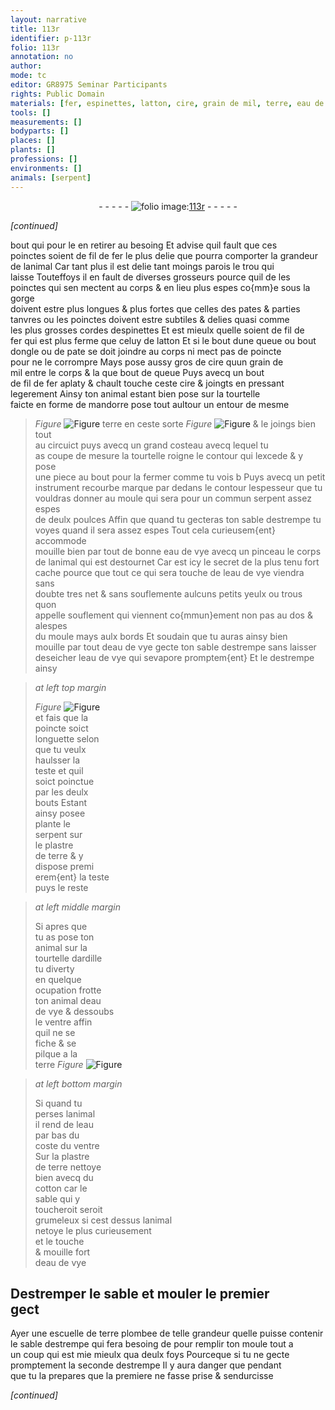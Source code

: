 ```yaml
---
layout: narrative
title: 113r
identifier: p-113r
folio: 113r
annotation: no
author:
mode: tc
editor: GR8975 Seminar Participants
rights: Public Domain
materials: [fer, espinettes, latton, cire, grain de mil, terre, eau de vye, plastre de terre, ardille, eau, cotton, terre plombee]
tools: []
measurements: []
bodyparts: []
places: []
plants: []
professions: []
environments: []
animals: [serpent]
---
```


<div class="folio" align="center">- - - - - <a href="http://gallica.bnf.fr/ark:/12148/btv1b10500001g/f231.image" target="_blank"><img src="https://cu-mkp.github.io/2017-workshop-edition/assets/photo-icon.png" alt="folio image: " style="display:inline-block; margin-bottom:-3px;"/>113r</a> - - - - - </div>  
 
*[continued]*
  
bout <span class="del">qui</span> pour le en retirer au besoing Et advise quil fault que ces<br/> poinctes soient de fil de <span class="m">fer</span> le plus delie que pourra comporter la grandeur<br/> de lanimal Car tant plus il est delie tant moings parois le trou qui<br/> laisse Touteffoys il en fault de diverses grosseurs pource quil <span class="del">de</span> les<br/> poinctes qui sen mectent au corps & en lieu plus espes co{mm}e sous la gorge<br/> doivent estre plus longues & plus fortes que celles des pates & parties<br/> tanvres ou les poinctes doivent estre subtiles & delies quasi comme<br/> les plus grosses cordes d<span class="m">espinettes</span> Et est mieulx quelle soient de fil de<br/> <span class="m">fer</span> qui est plus ferme que celuy de <span class="m">latton</span> Et si le bout dune queue ou bout<br/> dongle ou de pate se doit joindre au corps ni mect pas de poincte<br/> pour ne le corrompre Mays pose aussy gros de <span class="m">cire</span> quun <span class="m">grain de<br/> mil</span> entre le corps & <span class="del">la que</span> bout de queue Puys avecq un bout<br/> de fil de <span class="m">fer</span> aplaty & chault touche ceste <span class="m">cire</span> & joingts en pressant<br/> legerement Ainsy ton animal estant bien pose sur la tourtelle<br/> faicte en forme de mandorre pose tout aultour un entour de mesme<br/> 
> *Figure*
> <a href="https://drive.google.com/open?id=0B9-oNrvWdlO5YkE1Vm1ZMmRoVm8" target="_blank"><img src="https://cu-mkp.github.io/GR8975-edition/assets/photo-icon.png" alt="Figure" style="display:inline-block; margin-bottom:-3px;"/></a>
 <span class="m">terre</span> en ceste sorte 
> *Figure*
> <a href="https://drive.google.com/open?id=0B9-oNrvWdlO5aW1sekxQWGJJY0E" target="_blank"><img src="https://cu-mkp.github.io/GR8975-edition/assets/photo-icon.png" alt="Figure" style="display:inline-block; margin-bottom:-3px;"/></a>
 & le joings bien tout<br/> au circuict puys avecq un grand costeau avecq lequel tu<br/> as coupe de mesure la tourtelle roigne le contour qui lexcede & y pose<br/> une piece au bout pour la fermer comme tu vois b Puys avecq un petit<br/> instrument recourbe marque par dedans le contour lespesseur que tu<br/> vouldras donner au moule qui sera pour un commun <span class="al">serpent</span> assez espes<br/> de deulx poulces Affin que quand tu gecteras ton sable destrempe tu<br/> voyes quand il sera assez espes Tout cela curieusem{ent} accommode<br/> mouille bien par tout de bonne <span class="m">eau de vye</span> avecq un pinceau le corps<br/> de lanimal qui est destournet Car est icy le secret <span class="del">de la plus</span> tenu fort<br/> cache pource que tout ce qui sera touche de l<span class="m">eau de vye</span> viendra sans<br/> doubte tres net & sans <span class="del">souflemente</span> aulcuns petits yeulx ou trous quon<br/> appelle souflement qui viennent co{mmun}ement non pas au dos & alespes<br/> du moule mays aulx bords Et soudain que tu auras ainsy bien<br/> mouille par tout d<span class="m">eau de vye</span> gecte ton sable destrempe sans laisser<br/> deseicher l<span class="m">eau de vye</span> qui sevapore promptem{ent} Et le destrempe ainsy
 
> *at left top margin*
> 
> 
>   
> *Figure*
> <a href="https://drive.google.com/open?id=0B9-oNrvWdlO5MDEzX0RhXzJGcXc" target="_blank"><img src="https://cu-mkp.github.io/GR8975-edition/assets/photo-icon.png" alt="Figure" style="display:inline-block; margin-bottom:-3px;"/></a>
<br/> et fais que la<br/> poincte soict<br/> longuette selon<br/> que tu veulx<br/> haulsser la<br/> teste et quil<br/> soict poinctue<br/> par les deulx<br/> bouts Estant<br/> ainsy posee <br/> plante le<br/> <span class="al">serpent</span> sur<br/> le <span class="m">plastre<br/> de terre</span> & y<br/> dispose premi<br/> erem{ent} la teste<br/> puys le reste
 
> *at left middle margin*
> 
> 
>  Si apres que<br/> tu as pose ton<br/> animal sur la<br/> tourtelle d<span class="m">ardille</span><br/> tu diverty<br/> en quelque<br/> ocupation frotte<br/> ton animal d<span class="m">eau<br/> de vye</span> & dessoubs<br/> le ventre affin<br/> quil ne se<br/> fiche & se<br/> pilque a la<br/> <span class="m">terre</span> 
> *Figure*
> <a href="https://drive.google.com/open?id=0B9-oNrvWdlO5Qm8wSlJPOWxfZWM" target="_blank"><img src="https://cu-mkp.github.io/GR8975-edition/assets/photo-icon.png" alt="Figure" style="display:inline-block; margin-bottom:-3px;"/></a>
 
 
> *at left bottom margin*
> 
> 
>  Si quand tu<br/> perses lanimal<br/> il rend de l<span class="m">eau</span><br/> par bas du<br/> coste du ventre<br/> Sur la <span class="m">plastre<br/> de terre</span> nettoye<br/> bien avecq du<br/> <span class="m">cotton</span> car le<br/> sable qui y<br/> toucheroit seroit<br/> grumeleux si cest dessus lanimal<br/> netoye le plus curieusement<br/> et le touche<br/> & mouille fort<br/> d<span class="m">eau de vye</span>
 
 
  

## Destremper le sable et mouler le premier<br/> gect

 
Ayer une escuelle de <span class="m">terre plombee</span> de telle grandeur quelle puisse contenir<br/> le sable destrempe qui fera besoing <span class="del">de</span> pour remplir ton moule tout a<br/> un coup qui est <span class="del">mie</span> mieulx qua deulx foys Pourceque si tu ne gecte<br/> promptement la seconde destrempe Il y aura danger que pendant<br/> que tu la prepares que la premiere ne fasse prise & sendurcisse
 
*[continued]*
 

